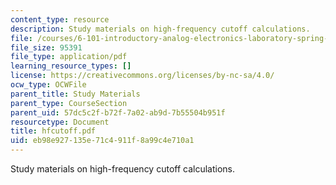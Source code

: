 ```yaml
---
content_type: resource
description: Study materials on high-frequency cutoff calculations.
file: /courses/6-101-introductory-analog-electronics-laboratory-spring-2007/eb98e927135e71c4911f8a99c4e710a1_hfcutoff.pdf
file_size: 95391
file_type: application/pdf
learning_resource_types: []
license: https://creativecommons.org/licenses/by-nc-sa/4.0/
ocw_type: OCWFile
parent_title: Study Materials
parent_type: CourseSection
parent_uid: 57dc5c2f-b72f-7a02-ab9d-7b55504b951f
resourcetype: Document
title: hfcutoff.pdf
uid: eb98e927-135e-71c4-911f-8a99c4e710a1
---
```

Study materials on high-frequency cutoff calculations.